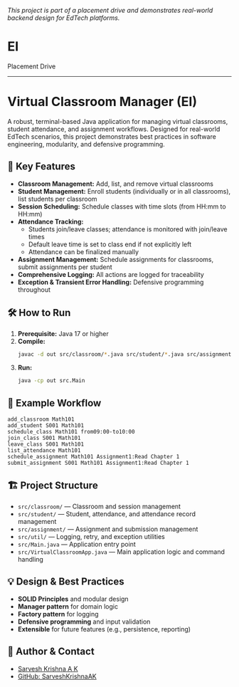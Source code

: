 *This project is part of a placement drive and demonstrates real-world backend design for EdTech platforms.*
# EI
Placement Drive

---

# Virtual Classroom Manager (EI)

A robust, terminal-based Java application for managing virtual classrooms, student attendance, and assignment workflows. Designed for real-world EdTech scenarios, this project demonstrates best practices in software engineering, modularity, and defensive programming.

## 🚀 Key Features
- **Classroom Management:** Add, list, and remove virtual classrooms
- **Student Management:** Enroll students (individually or in all classrooms), list students per classroom
- **Session Scheduling:** Schedule classes with time slots (from HH:mm to HH:mm)
- **Attendance Tracking:**
  - Students join/leave classes; attendance is monitored with join/leave times
  - Default leave time is set to class end if not explicitly left
  - Attendance can be finalized manually
- **Assignment Management:** Schedule assignments for classrooms, submit assignments per student
- **Comprehensive Logging:** All actions are logged for traceability
- **Exception & Transient Error Handling:** Defensive programming throughout

## 🛠️ How to Run
1. **Prerequisite:** Java 17 or higher
2. **Compile:**
   ```sh
   javac -d out src/classroom/*.java src/student/*.java src/assignment/*.java src/util/*.java src/*.java
   ```
3. **Run:**
   ```sh
   java -cp out src.Main
   ```

## 📝 Example Workflow
```
add_classroom Math101
add_student S001 Math101
schedule_class Math101 from09:00-to10:00
join_class S001 Math101
leave_class S001 Math101
list_attendance Math101
schedule_assignment Math101 Assignment1:Read Chapter 1
submit_assignment S001 Math101 Assignment1:Read Chapter 1
```

## 🏗️ Project Structure
- `src/classroom/` — Classroom and session management
- `src/student/` — Student, attendance, and attendance record management
- `src/assignment/` — Assignment and submission management
- `src/util/` — Logging, retry, and exception utilities
- `src/Main.java` — Application entry point
- `src/VirtualClassroomApp.java` — Main application logic and command handling

## 💡 Design & Best Practices
- **SOLID Principles** and modular design
- **Manager pattern** for domain logic
- **Factory pattern** for logging
- **Defensive programming** and input validation
- **Extensible** for future features (e.g., persistence, reporting)

## 👤 Author & Contact
- [Sarvesh Krishna A K](mailto:sarveshkrishnaak@gmail.com)
- [GitHub: SarveshKrishnaAK](https://github.com/SarveshKrishnaAK)


